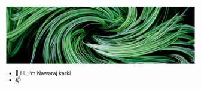 ![Cover Picture](Assets/images/hans-jurgen-weinhardt-aAnhVJwp9o0-unsplash2.jpg)

- 👋 Hi, I’m Nawaraj karki
- 📫 

<!---
Nawarajkarki/Nawarajkarki is a ✨ special ✨ repository because its `README.md` (this file) appears on your GitHub profile.
You can click the Preview link to take a look at your changes.
--->
